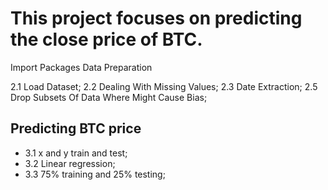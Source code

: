 <h1>This project focuses on predicting the close price of BTC.</h1>

Import Packages
Data Preparation

2.1 Load Dataset;
2.2 Dealing With Missing Values;
2.3 Date Extraction;
2.5 Drop Subsets Of Data Where Might Cause Bias;

<h2> Predicting BTC price </h2>
 
- 3.1 x and y train and test;
- 3.2 Linear regression;
- 3.3 75% training and 25% testing;

